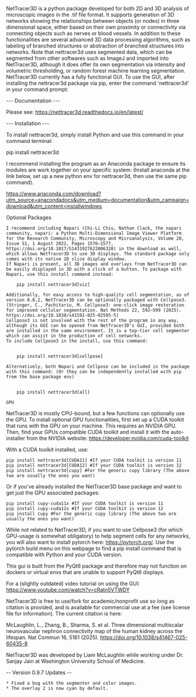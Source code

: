 NetTracer3D is a python package developed for both 2D and 3D analysis of microscopic images in the .tif file format. It supports generation of 3D networks showing the relationships between objects (or nodes) in three dimensional space, either based on their own proximity or connectivity via connecting objects such as nerves or blood vessels. In addition to these functionalities are several advanced 3D data processing algorithms, such as labeling of branched structures or abstraction of branched structures into networks. Note that nettracer3d uses segmented data, which can be segmented from other softwares such as ImageJ and imported into NetTracer3D, although it does offer its own segmentation via intensity and volumetric thresholding, or random forest machine learning segmentation. NetTracer3D currently has a fully functional GUI. To use the GUI, after installing the nettracer3d package via pip, enter the command 'nettracer3d' in your command prompt:

--- Documentation ---

Please see: https://nettracer3d.readthedocs.io/en/latest/

--- Installation ---

To install nettracer3d, simply install Python and use this command in your command terminal:

pip install nettracer3d

I recommend installing the program as an Anaconda package to ensure its modules are work together on your specific system:
(Install anaconda at the link below, set up a new python env for nettracer3d, then use the same pip command).

https://www.anaconda.com/download?utm_source=anacondadocs&utm_medium=documentation&utm_campaign=download&utm_content=installwindows

Optional Packages
~~~~~~~~~~~~~~~~~~
I recommend including Napari (Chi-Li Chiu, Nathan Clack, the napari community, napari: a Python Multi-Dimensional Image Viewer Platform for the Research Community, Microscopy and Microanalysis, Volume 28, Issue S1, 1 August 2022, Pages 1576–1577, https://doi.org/10.1017/S1431927622006328) in the download as well, which allows NetTracer3D to use 3D displays. The standard package only comes with its native 2D slice display window. 
If Napari is present, all 3D images and overlays from NetTracer3D can be easily displayed in 3D with a click of a button. To package with Napari, use this install command instead: 

    pip install nettracer3d[viz]

Additionally, for easy access to high-quality cell segmentation, as of version 0.8.2, NetTracer3D can be optionally packaged with Cellpose3. (Stringer, C., Pachitariu, M. Cellpose3: one-click image restoration for improved cellular segmentation. Nat Methods 22, 592–599 (2025). https://doi.org/10.1038/s41592-025-02595-5)
Cellpose3 is not involved with the rest of the program in any way, although its GUI can be opened from NetTracer3D's GUI, provided both are installed in the same environment. It is a top-tier cell segmenter which can assist in the production of cell networks.
To include Cellpose3 in the install, use this command:


    pip install nettracer3d[cellpose]

Alternatively, both Napari and Cellpose can be included in the package with this command: (Or they can be independently installed with pip from the base package env)


    pip install nettracer3d[all]

GPU
~~~~~~~~~~~~~~~~~~
NetTracer3D is mostly CPU-bound, but a few functions can optionally use the GPU. To install optional GPU functionalities, first set up a CUDA toolkit that runs with the GPU on your machine. This requires an NVIDIA GPU. Then, find your GPUs compatible CUDA toolkit and install it with the auto-installer from the NVIDIA website: https://developer.nvidia.com/cuda-toolkit

With a CUDA toolkit installed, use:

    pip install nettracer3d[CUDA11] #If your CUDA toolkit is version 11
    pip install nettracer3d[CUDA12] #If your CUDA toolkit is version 12
    pip install nettracer3d[cupy] #For the generic cupy library (The above two are usually the ones you want)

Or if you've already installed the NetTracer3D base package and want to get just the GPU associated packages:

    pip install cupy-cuda11x #If your CUDA toolkit is version 11
    pip install cupy-cuda12x #If your CUDA toolkit is version 12
    pip install cupy #For the generic cupy library (The above two are usually the ones you want)

While not related to NetTracer3D, if you want to use Cellpose3 (for which GPU-usage is somewhat obligatory) to help segment cells for any networks, you will also want to install pytorch here: https://pytorch.org/. Use the pytorch build menu on this webpage to find a pip install command that is compatible with Python and your CUDA version.


This gui is built from the PyQt6 package and therefore may not function on dockers or virtual envs that are unable to support PyQt6 displays.


For a (slightly outdated) video tutorial on using the GUI: https://www.youtube.com/watch?v=cRatn5VTWDY

NetTracer3D is free to use/fork for academic/nonprofit use so long as citation is provided, and is available for commercial use at a fee (see license file for information).
The current citation is here: 

McLaughlin, L., Zhang, B., Sharma, S. et al. Three dimensional multiscalar neurovascular nephron connectivity map of the human kidney across the lifespan. Nat Commun 16, 5161 (2025). https://doi.org/10.1038/s41467-025-60435-8

NetTracer3D was developed by Liam McLaughlin while working under Dr. Sanjay Jain at Washington University School of Medicine.

-- Version 0.9.7 Updates --

	* Fixed a bug with the segmenter and color images.
	* The overlay 2 is now cyan by default.